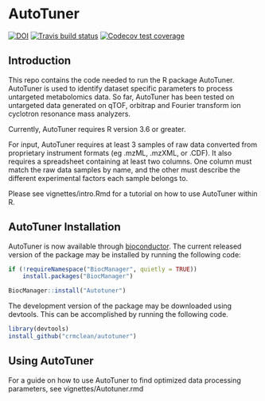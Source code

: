 # AutoTuner

<!-- badges: start -->
[![DOI](https://zenodo.org/badge/DOI/10.5281/zenodo.3270590.svg)](https://doi.org/10.5281/zenodo.3270590)
  [![Travis build status](https://travis-ci.org/crmclean/Autotuner.svg?branch=master)](https://travis-ci.org/crmclean/Autotuner)
  [![Codecov test coverage](https://codecov.io/gh/crmclean/Autotuner/branch/master/graph/badge.svg)](https://codecov.io/gh/crmclean/Autotuner?branch=master)
  <!-- badges: end -->

## Introduction

This repo contains the code needed to run the R package AutoTuner. AutoTuner is used to identify dataset specific parameters to process untargeted metabolomics data. So far, AutoTuner has been tested on untargeted data generated on qTOF, orbitrap and Fourier transform ion cyclotron resonance mass analyzers. 

Currently, AutoTuner requires R version 3.6 or greater. 

For input, AutoTuner requires at least 3 samples of raw data converted from proprietary instrument formats (eg .mzML, .mzXML, or .CDF). It also requires a spreadsheet containing at least two columns. One column must match the raw data samples by name, and the other must describe the different experimental factors each sample belongs to. 

Please see vignettes/intro.Rmd for a tutorial on how to use AutoTuner within R. 

## AutoTuner Installation

AutoTuner is now available through [bioconductor](https://bioconductor.org/packages/devel/bioc/html/Autotuner.html). The current released version of the package may be installed by running the following code:

```r
if (!requireNamespace("BiocManager", quietly = TRUE))
    install.packages("BiocManager")

BiocManager::install("Autotuner")
```

The development version of the package may be downloaded using devtools. This can be accomplished by running the following code. 

```r
library(devtools)
install_github("crmclean/autotuner")
```

## Using AutoTuner

For a guide on how to use AutoTuner to find optimized data processing parameters, see vignettes/Autotuner.rmd
